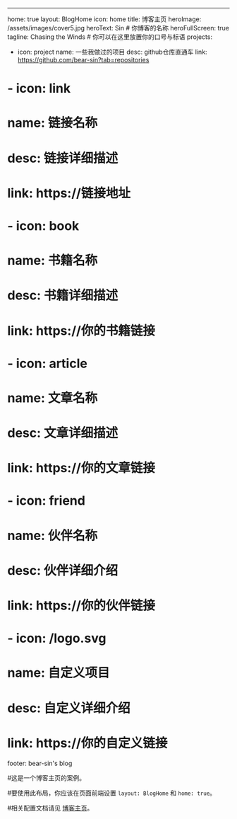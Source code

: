 ---
home: true
layout: BlogHome
icon: home
title: 博客主页
heroImage: /assets/images/cover5.jpg
heroText: Sin # 你博客的名称
heroFullScreen: true
tagline: Chasing the Winds # 你可以在这里放置你的口号与标语
projects:
  - icon: project
    name: 一些我做过的项目
    desc: github仓库直通车
    link: https://github.com/bear-sin?tab=repositories

  # - icon: link
  #   name: 链接名称
  #   desc: 链接详细描述
  #   link: https://链接地址

  # - icon: book
  #   name: 书籍名称
  #   desc: 书籍详细描述
  #   link: https://你的书籍链接

  # - icon: article
  #   name: 文章名称
  #   desc: 文章详细描述
  #   link: https://你的文章链接

  # - icon: friend
  #   name: 伙伴名称
  #   desc: 伙伴详细介绍
  #   link: https://你的伙伴链接

  # - icon: /logo.svg
  #   name: 自定义项目
  #   desc: 自定义详细介绍
  #   link: https://你的自定义链接

footer: bear-sin's blog


#这是一个博客主页的案例。

#要使用此布局，你应该在页面前端设置 `layout: BlogHome` 和 `home: true`。

#相关配置文档请见 [博客主页](https://theme-hope.vuejs.press/zh/guide/blog/home/)。

